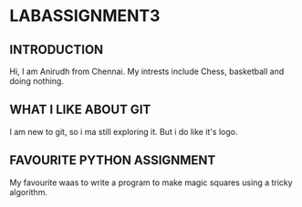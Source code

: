 # LABASSIGNMENT3

## INTRODUCTION
Hi, I am Anirudh from Chennai. 
My intrests include Chess, basketball and doing nothing.

## WHAT I LIKE ABOUT GIT
I am new to git, so i ma still exploring it. But i do like it's logo.

## FAVOURITE  PYTHON ASSIGNMENT
My favourite waas to write a program to make magic squares using a tricky algorithm.

